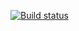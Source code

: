 [![Build status](https://ci.appveyor.com/api/projects/status/btemoj971sb3wlkq/branch/master?svg=true)](https://ci.appveyor.com/project/Tima02121991/testapi/branch/master)
